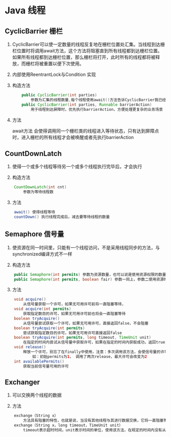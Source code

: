 # Java 线程

## CyclicBarrier 栅栏

1. CyclicBarrier可以使一定数量的线程反复地在栅栏位置处汇集。当线程到达栅栏位置时将调用await方法，这个方法将阻塞直到所有线程都到达栅栏位置。如果所有线程都到达栅栏位置，那么栅栏将打开，此时所有的线程都将被释放，而栅栏将被重置以便下次使用。

2. 内部使用ReentrantLock与Condition 实现

3. 构造方法

    ``` java
        public CyclicBarrier(int parties)  
            参数为汇集的线程数量,每个线程使用await()方法告诉CyclicBarrier我已经到达了屏障，然后当前线程被阻塞
        public CyclicBarrier(int parties, Runnable barrierAction)
            用于线程到达屏障时，优先执行barrierAction，方便处理更复杂的业务场景
    ```
   
4. 方法
    
    await方法 会使得调用同一个栅栏类的线程进入等待状态，只有达到屏障点时，进入栅栏的所有线程才会被唤醒或者先执行barrierAction
    
## CountDownLatch 

1. 使得一个或多个线程等待另一个或多个线程执行完毕后，才会执行

2. 构造方法

``` java
    CountDownLatch(int cnt)
        参数为等待线程数
``` 

3. 方法

``` java
    await() 使得线程等待
    countDown() 执行线程完成后，减去要等待线程的数量
``` 

## Semaphore 信号量

1. 使资源在同一时间里，只能有一个线程访问，不是采用线程同步的方法，与synchronized编译方式不一样

2. 构造方法

``` java
    public Semaphore(int permits) 参数为资源数量，也可以说是使用资源权限的数量
    public Semaphore(int permits, boolean fair) 参数一同上，参数二使用资源时为公平模式，还是非公平模式 
```

3. 方法

``` java
    void acquire()
        从信号量获取一个许可，如果无可用许可前将一直阻塞等待，
    void acquire(int permits) 
        获取指定数目的许可，如果无可用许可前也将会一直阻塞等待
    boolean tryAcquire()
        从信号量尝试获取一个许可，如果无可用许可，直接返回false，不会阻塞
    boolean tryAcquire(int permits)
        尝试获取指定数目的许可，如果无可用许可直接返回false
    boolean tryAcquire(int permits, long timeout, TimeUnit unit)
        在指定的时间内尝试从信号量中获取许可，如果在指定的时间内获取成功，返回true，否则返回false
    void release()
        释放一个许可，别忘了在finally中使用，注意：多次调用该方法，会使信号量的许可数增加，达到动态扩展的效果，
            如：初始permits为1， 调用了两次release，最大许可会改变为2
    int availablePermits()
        获取当前信号量可用的许可
``` 

## Exchanger 

1. 可以交换两个线程的数据

2. 方法
  
``` java
    exchange（String x）
        方法具有阻塞的特性，也就是说，当没有其他线程与其进行数据交换，它将一直阻塞等待。
    exchange（String x，long timeout，TimeUnit unit）
        timeout表示超时时间，unit表示时间的单位，使用该方法，在规定的时间内没有从其他线程获取数据，将抛出超时异常。
```    